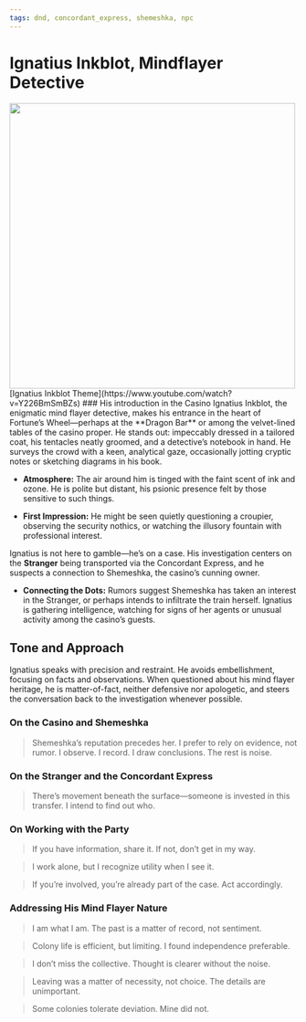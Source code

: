 ```yaml
---
tags: dnd, concordant_express, shemeshka, npc
---
```


# Ignatius Inkblot, Mindflayer Detective

<img src="ignatius_inkblot_formal.webp" class="rightimg" height=500>
[Ignatius Inkblot Theme](https://www.youtube.com/watch?v=Y226BmSmBZs)
### His introduction in the Casino
Ignatius Inkblot, the enigmatic mind flayer detective, makes his entrance in the heart of Fortune’s Wheel—perhaps at the **Dragon Bar** or among the velvet-lined tables of the casino proper. He stands out: impeccably dressed in a tailored coat, his tentacles neatly groomed, and a detective’s notebook in hand. He surveys the crowd with a keen, analytical gaze, occasionally jotting cryptic notes or sketching diagrams in his book.

- **Atmosphere:** The air around him is tinged with the faint scent of ink and ozone. He is polite but distant, his psionic presence felt by those sensitive to such things.
    
- **First Impression:** He might be seen quietly questioning a croupier, observing the security nothics, or watching the illusory fountain with professional interest.

Ignatius is not here to gamble—he’s on a case. His investigation centers on the **Stranger** being transported via the Concordant Express, and he suspects a connection to Shemeshka, the casino’s cunning owner.

- **Connecting the Dots:** Rumors suggest Shemeshka has taken an interest in the Stranger, or perhaps intends to infiltrate the train herself. Ignatius is gathering intelligence, watching for signs of her agents or unusual activity among the casino’s guests.

## Tone and Approach

Ignatius speaks with precision and restraint. He avoids embellishment, focusing on facts and observations. When questioned about his mind flayer heritage, he is matter-of-fact, neither defensive nor apologetic, and steers the conversation back to the investigation whenever possible.

### On the Casino and Shemeshka

> Shemeshka’s reputation precedes her. I prefer to rely on evidence, not rumor.
> I observe. I record. I draw conclusions. The rest is noise.


### On the Stranger and the Concordant Express

> There’s movement beneath the surface—someone is invested in this transfer. I intend to find out who.

### On Working with the Party

> If you have information, share it. If not, don’t get in my way.
    
> I work alone, but I recognize utility when I see it.
    
> If you’re involved, you’re already part of the case. Act accordingly.


### Addressing His Mind Flayer Nature

> I am what I am. The past is a matter of record, not sentiment.
    
> Colony life is efficient, but limiting. I found independence preferable.
    
> I don’t miss the collective. Thought is clearer without the noise.
    

> Leaving was a matter of necessity, not choice. The details are unimportant.
    
> Some colonies tolerate deviation. Mine did not.